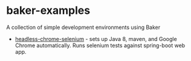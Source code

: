 # baker-examples
A collection of simple development environments using Baker

* [headless-chrome-selenium](headless-chrome-selenium/) - sets up Java 8, maven, and Google Chrome automatically. Runs selenium tests against spring-boot web app.